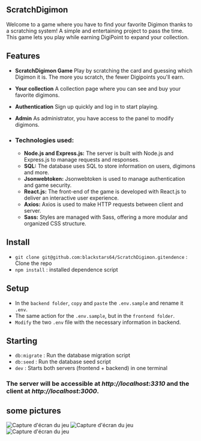 ## ScratchDigimon

Welcome to a game where you have to find your favorite Digimon thanks to a scratching system! A simple and entertaining project to pass the time. This game lets you play while earning DigiPoint to expand your collection.

## Features

- **ScratchDigimon Game** Play by scratching the card and guessing which Digimon it is. The more you scratch, the fewer Digipoints you'll earn.

- **Your collection** A collection page where you can see and buy your favorite digimons.

- **Authentication** Sign up quickly and log in to start playing.

- **Admin** As administrator, you have access to the panel to modify digimons.

- ### Technologies used:

  - **Node.js and Express.js:** The server is built with Node.js and Express.js to manage requests and responses.
  - **SQL:** The database uses SQL to store information on users, digimons and more.
  - **Jsonwebtoken:** Jsonwebtoken is used to manage authentication and game security.
  - **React.js:** The front-end of the game is developed with React.js to deliver an interactive user experience.
  - **Axios:** Axios is used to make HTTP requests between client and server.
  - **Sass:** Styles are managed with Sass, offering a more modular and organized CSS structure.

## Install

- `git clone git@github.com:blackstars64/ScratchDigimon.gitendence` : Clone the repo
- `npm install` : installed dependence script

## Setup

- In the `backend folder`, `copy` and `paste` the `.env.sample` and rename it `.env`.
- The same action for the `.env.sample`, but in the `frontend folder`.
- `Modify` the two `.env` file with the necessary information in backend.

## Starting

- `db:migrate` : Run the database migration script
- `db:seed` : Run the database seed script
- `dev` : Starts both servers (frontend + backend) in one terminal

### The server will be accessible at _http://localhost:3310_ and the client at _http://localhost:3000_.

## some pictures

![Capture d'écran du jeu](https://i.postimg.cc/DyZW4C1B/Capture-d-cran-2024-02-02-123531.png)
![Capture d'écran du jeu](https://i.postimg.cc/VNYP5hCN/Capture-d-cran-2024-02-02-123700.png)
![Capture d'écran du jeu](https://i.postimg.cc/D0qKS3B8/Capture-d-cran-2024-02-02-123254.png)
